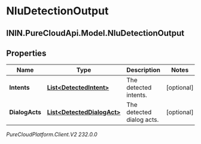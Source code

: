 # NluDetectionOutput

## ININ.PureCloudApi.Model.NluDetectionOutput

## Properties

|Name | Type | Description | Notes|
|------------ | ------------- | ------------- | -------------|
| **Intents** | [**List&lt;DetectedIntent&gt;**](DetectedIntent) | The detected intents. | [optional] |
| **DialogActs** | [**List&lt;DetectedDialogAct&gt;**](DetectedDialogAct) | The detected dialog acts. | [optional] |



_PureCloudPlatform.Client.V2 232.0.0_

